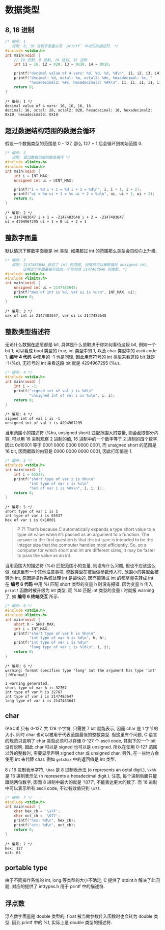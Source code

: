 # 数据类型

## 8, 16 进制

```c
/* 编号: 1
   说明: 8, 16 进制字面量以及 `printf` 中对应的描述符. */
#include <stdio.h>
int main(void) {
    // 10 进制, 8 进制, 16 进制, 16 进制
    int i1 = 16, i2 = 020, i3 = 0x10, i4 = 0X10;

    printf("decimal value of 4 vars: %d, %d, %d, %d\n", i1, i2, i3, i4);
    printf("decimal: %d, octal: %o, octal2: %#o, hexadecimal: %x, "
           "hexadecimal2: %#x, hexadecimal3: %#X\n", i1, i1, i1, i1, i1, i1);
    return 0;
}
```

```
/* 编号: 1 */
decimal value of 4 vars: 16, 16, 16, 16
decimal: 16, octal: 20, octal2: 020, hexadecimal: 10, hexadecimal2: 0x10, hexadecimal3: 0X10
```

## 超过数据结构范围的数据会循环

假设一个数据类型的范围是 0 - 127, 那么 127 + 1 后会循环到初始范围 0.

```c
/* 编号: 2
   说明: 超过数据范围的数会循环 */
#include <limits.h>
#include <stdio.h>
int main(void) {
    int i = INT_MAX;
    unsigned int ui = UINT_MAX;

    printf("i = %d i + 1 = %d i + 2 = %d\n", i, i + 1, i + 2);
    printf("ui = %u ui + 1 = %u ui + 2 = %u\n", ui, ui + 1, ui + 2);
    return 0;
}
```

```
/* 编号: 2 */
i = 2147483647 i + 1 = -2147483648 i + 2 = -2147483647
ui = 4294967295 ui + 1 = 0 ui + 2 = 1
```

## 整数字面量

默认情况下整数字面量是 int 类型, 如果超过 int 的范围那么类型会自动向上升级.

```c
/* 编号: 3
   说明: 2147483648 超过了 int 的范围, 但依然可以被赋值给 unsigned int,
        证明这个字面量被升级成一个可包含 2147483648 的类型. */
#include <stdio.h>
#include <limits.h>
int main(void) {
    unsigned int ui = 2147483648;
    printf("max of int is %d, var ui is %u\n", INT_MAX, ui);
    return 0;
}
```

```
/* 编号: 3 */
max of int is 2147483647, var ui is 2147483648
```

## 整数类型描述符

无论什么数据在底层都是 bit, 具体是什么值取决于你如何看待这段 bit, 例如一个 bit 1, 可以看成 bool 类型的 true, int 类型中的 1, 以及 char 类型中的 ascii code 1. **编号 4 代码** 中使用的 -1 也是同理, 因此用有符号的 int 类型来看这段 bit 就是 -1 (%d), 无符号的 int 来看这段 bit 就是 4294967295 (%u).

```c
/* 编号: 4 */
#include <stdio.h>
int main(void) {
    int i = -1;
    printf("signed int of val i is %d\n"
           "unsigned int of val i is %u\n", i, i);
    return 0;
}
```

```
/* 编号: 4 */
signed int of val i is -1
unsigned int of val i is 4294967295
```

当用范围小的描述符 (%hu, unsigned short) 匹配范围大的变量, 则会截取部分内容. 可以用 16 进制观察 2 进制的值, 16 进制中的一个数字等于 2 进制的四个数字. 因此 0x10001 等于 0001 0000 0000 0000 0001, 而 unsigned short 的范围是 16 bit, 因而截取的内容是 0000 0000 0000 0001, 因此打印值是 1.

```c
/* 编号: 5 */
#include <stdio.h>
int main(void) {
    int i = 65537;
    printf("short type of var i is %hu\n"
           "int type of var i is %i\n"
           "hex of var i is %#x\n", i, i, i);
    return 0;
}
```

```
/* 编号: 5 */
short type of var i is 1
int type of var i is 65537
hex of var i is 0x10001
```

> P 71
That’s because C automatically expands a type short value to a type int value when it’s passed as an argument to a function. The answer to the first question is that the int type is intended to be the integer size that the computer handles most efficiently. So, on a computer for which short and int are different sizes, it may be faster to pass the value as an int.

当用范围大的描述符 (%d) 匹配范围小的变量, 则没有什么问题, 但也不应该这么做. 但这里有一个其他注意事项, 整数类型在被当做参数传入时, 范围小的类型会被转为 int, 原因是操作系统处理 int 是最快的, 因而能转成 int 的都尽量先转成 int. 在 **编号 6 代码** 中用 %i 匹配 short 类型的变量 h 时没有报错, 因为变量 h 传入 `printf` 函数时被升级为 int 类型, 而 %ld 匹配 int 类型的变量 i 时就报 warning 了, 如 **编号 6 终端交互** 所示.

```c
/* 编号: 6 */
#include <stdio.h>
#include <limits.h>
int main(void) {
    short h = SHRT_MAX;
    int i = INT_MAX;
    printf("short type of var h is %hd\n"
           "int type of var h is %d\n", h, h);
    printf("int type of var i is %d\n"
           "long type of var i is %ld\n", i, i);
    return 0;
}
```

```
/* 编号: 6 */
warning: format specifies type 'long' but the argument has type 'int' [-Wformat]

1 warning generated.
short type of var h is 32767
int type of var h is 32767
int type of var i is 2147483647
long type of var i is 2147483647
```

## char

(ASCII) 只有 0-127, 共 128 个字符, 只需要 7 bit 就能表示, 因而 char 是 1 字节的大小. 同时 char 也可以被用于代表范围最低的整数类型. 但这里有个问题, C 语言的规范只说明了 char 类型必须可以存储 0-127 个 ascii code, 其剩下的一个 bit 没有说明, 因此 char 可以是 signed 也可以是 unsigned. 所以在使用 0-127 范围以外的整数时, 需要显示声明 signed char 或 unsigned char.
另外, 在一些地方会使用 int 来代替 char. 例如 `getchar` 中的返回值是 int 类型.

8 / 16 进制表示字符, `\0oo` 是 8 进制表示法 (o represents an octal digit.), `\xhh` 是 16 进制表示法 (h represents a hexadecimal digit.). 注意, 每个进制后面只能跟随两位数字, 因而 8 进制中最大的就是 '\077', 不能表达更大的数了. 而 16 进制中可以表示所有 ascii code, 不过有效值只到 `\x7f`.

```c
/* 编号: 7 */
#include <stdio.h>
int main(void) {
    char hex_ch = '\x7F';
    char oct_ch = '\077';
    printf("hex: %d\n", hex_ch);
    printf("oct: %d\n", oct_ch);
    return 0;
}
```

```
/* 编号: 7 */
hex: 127
oct: 63
```

## portable type

由于不同操作系统的 int, long 等类型的大小不确定, C 提供了 stdint.h 解决了此问题, 对应的提供了 inttypes.h 用于 printf 中的描述符.

## 浮点数

浮点数字面量是 double 类型的, float 被当做参数传入函数时也会转为 double 类型. 因此 printf 中的 %f, 实际上是 double 类型的描述符.
